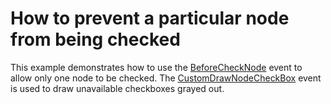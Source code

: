 # How to prevent a particular node from being checked


<p>This example demonstrates how to use the <a href="http://documentation.devexpress.com/#WindowsForms/DevExpressXtraTreeListTreeList_BeforeCheckNodetopic">BeforeCheckNode</a> event to allow only one node to be checked. The <a href="http://documentation.devexpress.com/#WindowsForms/DevExpressXtraTreeListTreeList_CustomDrawNodeCheckBoxtopic">CustomDrawNodeCheckBox</a> event is used to draw unavailable checkboxes grayed out.</p>

<br/>


